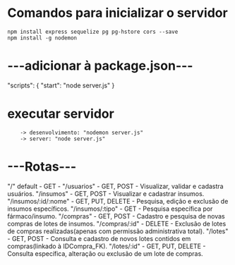 # Comandos para inicializar o servidor
    npm install express sequelize pg pg-hstore cors --save
    npm install -g nodemon

# ---adicionar à package.json---
  "scripts": {
    "start": "node server.js"
  }

# executar servidor 
        -> desenvolvimento: "nodemon server.js"
        -> server: "node server.js"

# ---Rotas---
"/" default - GET -
"/usuarios" - GET, POST - Visualizar, validar e cadastra usuários.
"/insumos" - GET, POST - Visualizar e cadastrar insumos.
"/insumos/:id/:nome" - GET, PUT, DELETE - Pesquisa, edição e exclusão de insumos específicos.
"/insumos/:tipo" - GET - Pesquisa específica por fármaco/insumo.
"/compras" - GET, POST - Cadastro e pesquisa de novas compras de lotes de insumos.
"/compras/:id" - DELETE - Exclusão de lotes de compras realizadas(apenas com permissão administrativa total).
"/lotes" - GET, POST - Consulta e cadastro de novos lotes contidos em compras(linkado à IDCompra_FK).
"/lotes/:id" - GET, PUT, DELETE - Consulta específica, alteração ou exclusão de um lote de compras.